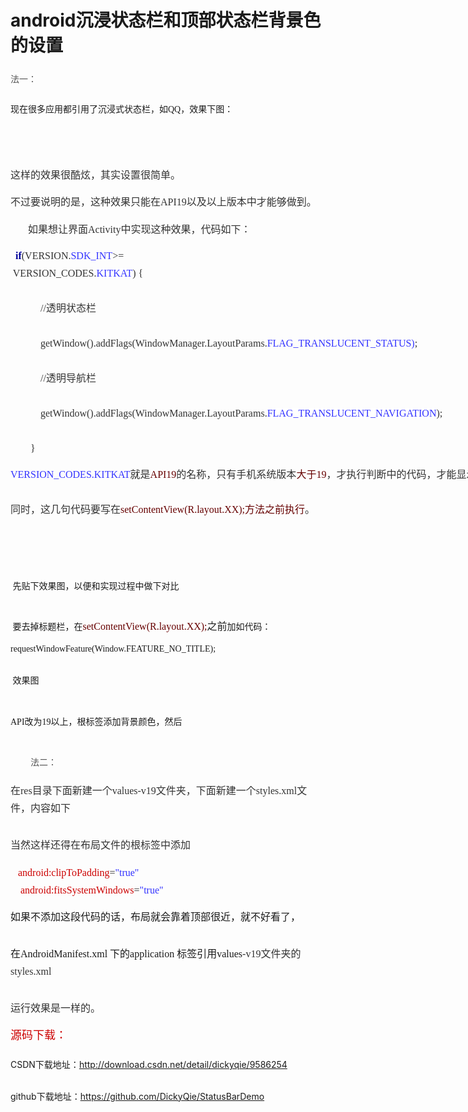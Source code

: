 # android沉浸状态栏和顶部状态栏背景色的设置

<div id="article_content" class="article_content">

<span style="font-family:'Microsoft Yahei'; line-height:28px; text-indent:32px"></span>
<h3 id="一概述" style="font-size:16px; color:rgb(85,85,85); margin:0.8em 0px; padding:0px; font-weight:100; font-family:'microsoft yahei'; line-height:35px">
<span style="font-family:'microsoft yahei'; font-size:14px; line-height:35px">法一：</span></h3>
<p style="margin-top:0px; margin-bottom:1.1em; padding-top:0px; padding-bottom:0px; font-family:'microsoft yahei'; line-height:35px">
<span style="font-size:14px">现在很多应用都引用了沉浸式状态栏，如QQ，效果下图：</span></p>
<p style="font-size:14px; color:rgb(85,85,85); margin-top:0px; margin-bottom:1.1em; padding-top:0px; padding-bottom:0px; font-family:'microsoft yahei'; line-height:35px">
<img src="http://img.blog.csdn.net/20160726093554229?watermark/2/text/aHR0cDovL2Jsb2cuY3Nkbi5uZXQv/font/5a6L5L2T/fontsize/400/fill/I0JBQkFCMA==/dissolve/70/gravity/Center" alt=""><br>
</p>
<p style="font-size:14px; color:rgb(85,85,85); margin-top:0px; margin-bottom:1.1em; padding-top:0px; padding-bottom:0px; font-family:'microsoft yahei'; line-height:35px">
<span style="color:rgb(51,51,51); font-family:'Microsoft Yahei'; font-size:16px; line-height:28px"><br>
</span></p>
<p style="font-size:14px; color:rgb(85,85,85); margin-top:0px; margin-bottom:1.1em; padding-top:0px; padding-bottom:0px; font-family:'microsoft yahei'; line-height:35px">
<span style="color:rgb(51,51,51); font-family:'Microsoft Yahei'; font-size:16px; line-height:28px"><span style="color:rgb(51,51,51); font-family:'Microsoft Yahei'; font-size:16px; line-height:28px; text-indent:32px">这样的效果很酷炫，其实设置很简单。</span></span></p>
<p style="font-size:14px; color:rgb(85,85,85); margin-top:0px; margin-bottom:1.1em; padding-top:0px; padding-bottom:0px; font-family:'microsoft yahei'; line-height:35px">
<span style="color:rgb(51,51,51); font-family:'Microsoft Yahei'; font-size:16px; line-height:28px">不过要说明的是，这种效果只能在API19以及以上版本中才能够做到。</span></p>
<p><span style="color:rgb(51,51,51); font-family:'Microsoft Yahei'; font-size:16px; line-height:28px"><span style="color:rgb(51,51,51); font-family:'Microsoft Yahei'; font-size:16px; line-height:28px; text-indent:32px"><span style="color:rgb(51,51,51); font-family:'Microsoft Yahei'; font-size:16px; line-height:28px; text-indent:32px"><span style="color:rgb(51,51,51); font-family:'Microsoft Yahei'; font-size:16px; line-height:28px; text-indent:32px">&nbsp;
 &nbsp; &nbsp; &nbsp;如果想让界面Activity中实现这种效果，代码如下：</span>&nbsp;</span><br>
</span></span></p>
<p><span style="font-family:'Microsoft Yahei'; font-size:16px; line-height:28px"><span style="font-family:'Microsoft Yahei'; font-size:16px; line-height:28px; text-indent:32px"><span style="font-family:'Microsoft Yahei'; font-size:16px; line-height:28px; text-indent:32px"><span style="color:#333333">&nbsp;&nbsp;</span><span style="white-space:pre"><span style="color:#333333"></span><span style="color:#000099; background-color:rgb(255,255,255)"><strong>if</strong></span><span style="color:#333333">(VERSION.</span><span style="color:#3333ff">SDK_INT</span><span style="color:#333333">&gt;=
 VERSION_CODES.</span><span style="background-color:rgb(255,255,255)"><span style="color:#3333ff">KITKAT</span></span><span style="color:#333333">) {<br>
&nbsp; &nbsp; &nbsp; &nbsp; &nbsp; &nbsp; //透明状态栏<br>
&nbsp; &nbsp; &nbsp; &nbsp; &nbsp; &nbsp; getWindow().addFlags(WindowManager.LayoutParams.</span><span style="color:#3333ff">FLAG_TRANSLUCENT_STATUS)</span><span style="color:#333333">;<br>
&nbsp; &nbsp; &nbsp; &nbsp; &nbsp; &nbsp; //透明导航栏<br>
&nbsp; &nbsp; &nbsp; &nbsp; &nbsp; &nbsp; getWindow().addFlags(WindowManager.LayoutParams.</span><span style="background-color:rgb(255,255,255)"><span style="color:#3333ff">FLAG_TRANSLUCENT_NAVIGATION</span></span><span style="color:#333333">);<br>
&nbsp; &nbsp; &nbsp; &nbsp; }</span></span></span></span></span></p>
<p><span style="font-family:'Microsoft Yahei'; font-size:16px; line-height:28px"><span style="font-family:'Microsoft Yahei'; font-size:16px; line-height:28px; text-indent:32px"><span style="font-family:'Microsoft Yahei'; font-size:16px; line-height:28px; text-indent:32px"><span style="white-space:pre"><span style="color:rgb(51,51,51); font-family:'Microsoft Yahei'; font-size:16px; line-height:28px; text-indent:32px"></span><span style="font-family:'Microsoft Yahei'; font-size:16px; line-height:28px; text-indent:32px"><span style="color:#3333ff">VERSION_CODES.KITKAT</span></span><span style="color:rgb(51,51,51); font-family:'Microsoft Yahei'; font-size:16px; line-height:28px; text-indent:32px">就是</span><span style="font-family:'Microsoft Yahei'; font-size:16px; line-height:28px; text-indent:32px"><span style="color:#660000">API19</span></span><span style="color:rgb(51,51,51); font-family:'Microsoft Yahei'; font-size:16px; line-height:28px; text-indent:32px">的名称，只有手机系统版本</span><span style="font-family:'Microsoft Yahei'; font-size:16px; line-height:28px; text-indent:32px"><span style="color:#660000">大于19</span></span><span style="color:rgb(51,51,51); font-family:'Microsoft Yahei'; font-size:16px; line-height:28px; text-indent:32px">，才执行判断中的代码，才能显示沉浸状态栏的效果。&nbsp;</span><br style="color:rgb(51,51,51); font-family:'Microsoft Yahei'; font-size:16px; line-height:28px; text-indent:32px">
<span style="color:rgb(51,51,51); font-family:'Microsoft Yahei'; font-size:16px; line-height:28px; text-indent:32px">同时，这几句代码要写在</span><span style="font-family:'Microsoft Yahei'; font-size:16px; line-height:28px; text-indent:32px"><span style="color:#660000">setContentView(R.layout.XX);方法之前执行</span></span><span style="color:rgb(51,51,51); font-family:'Microsoft Yahei'; font-size:16px; line-height:28px; text-indent:32px">。</span><span style="color:#333333"><br>
</span></span></span></span></span></p>
<p><a target="_blank" target="_blank" name="t1" style="font-family:'microsoft yahei'; line-height:35px; font-size:16px; text-indent:32px; color:rgb(12,137,207); background-color:rgb(255,255,255)"><br>
</a></p>
<span style="line-height:28px"></span>
<p style="font-family:'microsoft yahei'; margin-top:0px; margin-bottom:1.1em; padding-top:0px; padding-bottom:0px; line-height:35px">
<span style="font-size:14px">&nbsp;先贴下效果图，以便和实现过程中做下对比</span></p>
<p style="font-family:'microsoft yahei'; margin-top:0px; margin-bottom:1.1em; padding-top:0px; padding-bottom:0px; line-height:35px">
<span style="font-size:14px"><img src="http://img.blog.csdn.net/20160726094643225?watermark/2/text/aHR0cDovL2Jsb2cuY3Nkbi5uZXQv/font/5a6L5L2T/fontsize/400/fill/I0JBQkFCMA==/dissolve/70/gravity/Center" alt=""><br>
</span></p>
<p style="font-family:'microsoft yahei'; margin-top:0px; margin-bottom:1.1em; padding-top:0px; padding-bottom:0px; line-height:35px">
<span style="font-size:14px">&nbsp;要去掉标题栏，在<span style="color:rgb(102,0,0); font-family:'Microsoft Yahei'; font-size:16px; line-height:28px; text-indent:32px; white-space:pre">setContentView(R.layout.XX);</span><span style="font-family:'Microsoft Yahei'; font-size:16px; line-height:28px; text-indent:32px; white-space:pre">之前</span><span style="font-family:'microsoft yahei'; font-size:14px; line-height:35px">加如代码：</span><span style="font-family:'microsoft yahei'; font-size:14px; line-height:35px">requestWindowFeature(Window.FEATURE_NO_TITLE);</span></span></p>
<p style="font-family:'microsoft yahei'; margin-top:0px; margin-bottom:1.1em; padding-top:0px; padding-bottom:0px; line-height:35px">
<span style="font-size:14px"><span style="font-family:'microsoft yahei'; font-size:14px; line-height:35px"><span style="font-family:'microsoft yahei'; font-size:14px; line-height:35px">&nbsp;效果图</span><br>
</span></span></p>
<p style="font-family:'microsoft yahei'; margin-top:0px; margin-bottom:1.1em; padding-top:0px; padding-bottom:0px; line-height:35px">
<span style="font-size:14px"><span style="font-family:'microsoft yahei'; font-size:14px; line-height:35px"><span style="font-family:'microsoft yahei'; font-size:14px; line-height:35px"><img src="http://img.blog.csdn.net/20160726094948813?watermark/2/text/aHR0cDovL2Jsb2cuY3Nkbi5uZXQv/font/5a6L5L2T/fontsize/400/fill/I0JBQkFCMA==/dissolve/70/gravity/Center" alt=""><br>
</span></span></span></p>
<p style="font-family:'microsoft yahei'; margin-top:0px; margin-bottom:1.1em; padding-top:0px; padding-bottom:0px; line-height:35px">
<span style="font-size:14px">API改为19以上，根标签添加背景颜色，然后</span></p>
<p style="font-family:'microsoft yahei'; margin-top:0px; margin-bottom:1.1em; padding-top:0px; padding-bottom:0px; line-height:35px">
<span style="font-size:14px"><img src="http://img.blog.csdn.net/20160726100426357?watermark/2/text/aHR0cDovL2Jsb2cuY3Nkbi5uZXQv/font/5a6L5L2T/fontsize/400/fill/I0JBQkFCMA==/dissolve/70/gravity/Center" alt=""><br>
</span></p>
<p style="margin-top:0px; margin-bottom:1.1em; padding-top:0px; padding-bottom:0px; line-height:35px">
<span style="font-family:Microsoft YaHei; font-size:14px"></span></p>
<h3 id="一概述" style="text-indent:32px; font-size:16px; color:rgb(85,85,85); margin:0.8em 0px; padding:0px; font-weight:100; font-family:'microsoft yahei'; line-height:35px">
<span style="font-size:14px">法二：</span></h3>
<p></p>
<p style="margin-top:0px; margin-bottom:1.1em; padding-top:0px; padding-bottom:0px; line-height:35px">
<span style="font-family:Microsoft YaHei; font-size:14px"><span style="color:rgb(51,51,51); font-family:'Microsoft Yahei'; font-size:16px; line-height:28px; text-indent:32px">在res目录下面新建一个values-v19文件夹，下面新建一个styles.xml文件，内容如下</span><br>
</span></p>
<p style="margin-top:0px; margin-bottom:1.1em; padding-top:0px; padding-bottom:0px; line-height:35px">
<span style="font-family:Microsoft YaHei; font-size:14px"><span style="color:rgb(51,51,51); font-family:'Microsoft Yahei'; font-size:16px; line-height:28px; text-indent:32px"><img src="http://img.blog.csdn.net/20160726095410080?watermark/2/text/aHR0cDovL2Jsb2cuY3Nkbi5uZXQv/font/5a6L5L2T/fontsize/400/fill/I0JBQkFCMA==/dissolve/70/gravity/Center" alt=""><br>
</span></span></p>
<p style="margin-top:0px; margin-bottom:1.1em; padding-top:0px; padding-bottom:0px; line-height:35px">
<span style="font-family:Microsoft YaHei; font-size:14px"><span style="color:rgb(51,51,51); font-family:'Microsoft Yahei'; font-size:16px; line-height:28px; text-indent:32px">当然这样还得在布局文件的根标签中添加</span></span></p>
<p style="margin-top:0px; margin-bottom:1.1em; padding-top:0px; padding-bottom:0px; line-height:35px">
<span style="font-family:Microsoft YaHei; font-size:14px"><span style="color:rgb(51,51,51); font-family:'Microsoft Yahei'; font-size:16px; line-height:28px; text-indent:32px">&nbsp; &nbsp;</span><span style="font-family:'Microsoft Yahei'; font-size:16px; line-height:28px; text-indent:32px"><span style="color:#cc0000">android:clipToPadding</span></span><span style="font-family:'Microsoft Yahei'; font-size:16px; line-height:28px; text-indent:32px"><span style="color:#333333">=</span><span style="color:#3333ff">&quot;true&quot;&nbsp;</span><br>
&nbsp; &nbsp;&nbsp;<span style="color:#cc0000">android:fitsSystemWindows</span></span><span style="color:rgb(51,51,51); font-family:'Microsoft Yahei'; font-size:16px; line-height:28px; text-indent:32px">=</span><span style="font-family:'Microsoft Yahei'; font-size:16px; line-height:28px; text-indent:32px"><span style="color:#3333ff">&quot;true&quot;</span><br>
</span></span></p>
<p style="margin-top:0px; margin-bottom:1.1em; padding-top:0px; padding-bottom:0px; line-height:35px">
<span style="font-family:Microsoft YaHei; font-size:14px"><span style="font-family:'Microsoft Yahei'; font-size:16px; line-height:28px; text-indent:32px">如果不添加这段代码的话，布局就会靠着顶部很近，就不好看了，</span></span></p>
<p style="margin-top:0px; margin-bottom:1.1em; padding-top:0px; padding-bottom:0px; line-height:35px">
<span style="font-family:Microsoft YaHei; font-size:14px"><span style="font-family:'Microsoft Yahei'; font-size:16px; line-height:28px; text-indent:32px"><img src="http://img.blog.csdn.net/20160726100555710?watermark/2/text/aHR0cDovL2Jsb2cuY3Nkbi5uZXQv/font/5a6L5L2T/fontsize/400/fill/I0JBQkFCMA==/dissolve/70/gravity/Center" alt=""><br>
</span></span></p>
<p style="margin-top:0px; margin-bottom:1.1em; padding-top:0px; padding-bottom:0px; line-height:35px">
<span style="font-family:Microsoft YaHei; font-size:14px"><span style="font-family:'Microsoft Yahei'; font-size:16px; line-height:28px; text-indent:32px">在AndroidManifest.xml 下的application 标签引用values<span style="color:rgb(51,51,51); font-family:'Microsoft Yahei'; font-size:16px; line-height:28px; text-indent:32px">-v19文件夹的styles.xml</span></span></span></p>
<p style="margin-top:0px; margin-bottom:1.1em; padding-top:0px; padding-bottom:0px; line-height:35px">
<span style="font-family:Microsoft YaHei; font-size:14px"><span style="font-family:'Microsoft Yahei'; font-size:16px; line-height:28px; text-indent:32px"><span style="color:rgb(51,51,51); font-family:'Microsoft Yahei'; font-size:16px; line-height:28px; text-indent:32px"><img src="http://img.blog.csdn.net/20160726101142369?watermark/2/text/aHR0cDovL2Jsb2cuY3Nkbi5uZXQv/font/5a6L5L2T/fontsize/400/fill/I0JBQkFCMA==/dissolve/70/gravity/Center" alt=""><br>
</span></span></span></p>
<p style="margin-top:0px; margin-bottom:1.1em; padding-top:0px; padding-bottom:0px; line-height:35px">
<span style="font-family:Microsoft YaHei; font-size:14px"><span style="font-family:'Microsoft Yahei'; font-size:16px; line-height:28px; text-indent:32px"><span style="color:rgb(51,51,51); font-family:'Microsoft Yahei'; font-size:16px; line-height:28px; text-indent:32px">运行效果是一样的。</span></span></span></p>
<p style="margin-top:0px; margin-bottom:1.1em; padding-top:0px; padding-bottom:0px; line-height:35px">
<span style="font-family:Microsoft YaHei; font-size:18px; color:#cc0000"><span style="font-family:'Microsoft Yahei'; line-height:28px; text-indent:32px"><span style="font-family:'Microsoft Yahei'; line-height:28px; text-indent:32px">源码下载：</span></span></span></p>
<p style="margin-top:0px; margin-bottom:1.1em; padding-top:0px; padding-bottom:0px; line-height:35px">
CSDN下载地址：<span style="font-size:14px"><a target="_blank" target="_blank" href="http://download.csdn.net/detail/dickyqie/9586254">http://download.csdn.net/detail/dickyqie/9586254</a></span></p>
<p style="margin-top:0px; margin-bottom:1.1em; padding-top:0px; padding-bottom:0px; line-height:35px">
github下载地址：<span style="font-size:14px; color:#cc0000"><a target="_blank" href="https://github.com/DickyQie/StatusBarDemo">https://github.com/DickyQie/StatusBarDemo</a></span></p>
   
</div>
